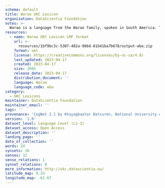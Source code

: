 ```yaml
---
schema: default
title: Warao UKC Lexicon
organization: DataScientia Foundation
notes: >-
  Warao is a language from the Warao family, spoken in South America. The UKC Lexicon of Warao is represented as a lexico-semantic network. It consists of words, word senses, synsets, as well as sense-level and synset-level relationships.
resources:
  - name: Warao UKC Lexicon LMF format
    url: >-
      resources/1bf9bc3c-5307-482a-986d-81b41ba7b678/output-wba.zip
    format: xml
    license: https://creativecommons.org/licenses/by-nc-sa/4.0/
    last_updated: 2023-04-17
    created: 2023-04-17
    size: 2091
    release_date: 2023-04-17
    distribution_document: ''
    language: Warao
    language_code: wba
category:
  - UKC Lexicons
maintainer: DataScientia Foundation
maintainer_email: ''
tags: ''
provenance: 'CogNet 2.1 by Khuyagbaatar Batsuren, National University of Mongolia (http://cognet.ukc.disi.unitn.it); MorphyNet 2.0 by Gábor Bella and Khuyagbaatar Batsuren (http://ukc.disi.unitn.it/index.php/morphynet/); Native Languages of the Americas 2021.11. by Laura Redish and Orrin Lewis (http://www.native-languages.org); Princeton WordNet 2.1 by Princeton University (https://wordnet.princeton.edu)'
version: '1.0'
dataset_level: Language Level (L1-2)
dataset_access: Open Access
dataset_description: ''
landing_page: ''
date_of_collection: ''
words: 24
synsets: 16
senses: 32
sense_relations: 1
synset_relations: 0
more_information: http://ukc.datascientia.eu/
latitude_map: 9.33
longitude_map: -61.67
---
```

